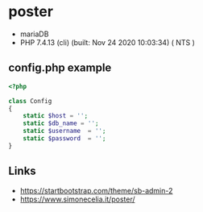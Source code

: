 # poster
+ mariaDB
+ PHP 7.4.13 (cli) (built: Nov 24 2020 10:03:34) ( NTS )

## config.php example
```php
<?php

class Config
{
	static $host = '';
	static $db_name = '';
	static $username  = '';
	static $password  = '';
}
```

## Links
+ https://startbootstrap.com/theme/sb-admin-2
+ https://www.simonecelia.it/poster/

